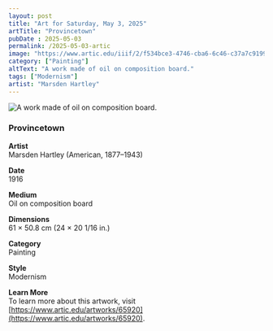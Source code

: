 ```yaml
---
layout: post
title: "Art for Saturday, May 3, 2025"
artTitle: "Provincetown"
pubDate : 2025-05-03
permalink: /2025-05-03-artic
image: "https://www.artic.edu/iiif/2/f534bce3-4746-cba6-6c46-c37a7c9199fb/full/1686,/0/default.jpg"
category: ["Painting"]
altText: "A work made of oil on composition board."
tags: ["Modernism"]
artist: "Marsden Hartley"
---
```

 
<img src='https://www.artic.edu/iiif/2/f534bce3-4746-cba6-6c46-c37a7c9199fb/full/1686,/0/default.jpg' alt='A work made of oil on composition board.' style='border-radius=5px'> 
 
### Provincetown
 
**Artist**<br>
Marsden Hartley (American, 1877–1943)
 
**Date**<br>
1916
 
**Medium**<br>
Oil on composition board
 
**Dimensions**<br>
61 × 50.8 cm (24 × 20 1/16 in.)
 
**Category**<br>
Painting
 
**Style**<br>
Modernism
 
**Learn More**<br>
To learn more about this artwork, visit [https://www.artic.edu/artworks/65920](https://www.artic.edu/artworks/65920).